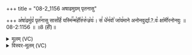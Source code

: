 +++
title = "08-2_1156 अषाढमुग्रम् पृतनासु"

+++
अ꣡षा꣢ढमु꣣ग्रं꣡ पृत꣢꣯नासु सास꣣हिं꣡ यस्मि꣢꣯न्म꣣ही꣡रु꣢रु꣣ज्र꣡यः꣢। सं꣢ धे꣣न꣢वो꣣ जा꣡य꣢माने अनोनवुर्द्या.?.वः꣣ क्षा꣡मी꣢रनोनवुः ॥ 08-2:1156 ॥ ॥8 (ही)॥

<details><summary>मूलम् (VC)</summary>

अ꣡षा꣢ढमु꣣ग्रं꣡ पृत꣢꣯नासु सास꣣हिं꣡ यस्मि꣢꣯न्म꣣ही꣡रु꣢रु꣣ज्र꣡यः꣢ । सं꣢ धे꣣न꣢वो꣣ जा꣡य꣢माने अनोनवु꣣र्द्या꣢वः꣣ क्षा꣡मी꣢रनोनवुः ॥११५६॥
</details>

<details><summary>विस्वर-मूलम् (VC)</summary>

अषाढमुग्रं पृतनासु सासहिं यस्मिन्महीरुरुज्रयः । सं धेनवो जायमाने अनोनवुर्द्यावः क्षामीरनोनवुः ॥११५६॥
</details>